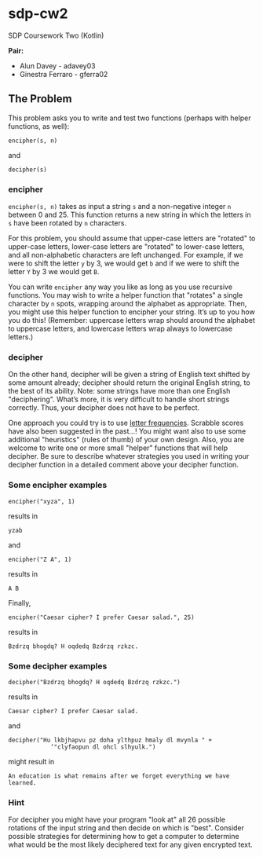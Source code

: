 # sdp-cw2
SDP Coursework Two (Kotlin)

**Pair:**

* Alun Davey - adavey03
* Ginestra Ferraro - gferra02

## The Problem

This problem asks you to write and test two functions (perhaps with helper functions, as well):

`encipher(s, n)`

and

`decipher(s)`

### encipher

`encipher(s, n)` takes as input a string `s` and a non-negative integer `n` between 0 and 25. This function returns a new string in which the letters in `s` have been rotated by `n` characters.

For this problem, you should assume that upper-case letters are "rotated" to upper-case letters, lower-case letters are "rotated" to lower-case letters, and all non-alphabetic characters are left unchanged. For example, if we were to shift the letter `y` by 3, we would get `b` and if we were to shift the letter `Y` by 3 we would get `B`.

You can write `encipher` any way you like as long as you use recursive functions. You may wish to write a helper function that "rotates" a single character by `n` spots, wrapping around the alphabet as appropriate. Then, you might use this helper function to encipher your string. It’s up to you how you do this! (Remember: uppercase letters wrap should around the alphabet to uppercase letters, and lowercase letters wrap always to lowercase letters.)

### decipher

On the other hand, decipher will be given a string of English text shifted by some amount already; decipher should return the original English string, to the best of its ability. 
Note: some strings have more than one English "deciphering". What’s more, it is very difficult to handle short strings correctly. Thus, your decipher does not have to be perfect.

One approach you could try is to use [letter frequencies](https://en.wikipedia.org/wiki/Letter_frequency). Scrabble scores have also been suggested in the past…! You might want also to use some additional "heuristics" (rules of thumb) of your own design. Also, you are welcome to write one or more small "helper" functions that will help decipher. Be sure to describe whatever strategies you used in writing your decipher function in a detailed comment above your decipher function.

### Some encipher examples

`encipher("xyza", 1)`

results in

`yzab`

and

`encipher("Z A", 1)`

results in

`A B`

Finally,

`encipher("Caesar cipher? I prefer Caesar salad.", 25)`

results in

`Bzdrzq bhogdq? H oqdedq Bzdrzq rzkzc.`

### Some decipher examples

`decipher("Bzdrzq bhogdq? H oqdedq Bzdrzq rzkzc.")`

results in

`Caesar cipher? I prefer Caesar salad.`

and

```
decipher("Hu lkbjhapvu pz doha ylthpuz hmaly dl mvynla " +
            ‘"clyfaopun dl ohcl slhyulk.")
```

might result in

`An education is what remains after we forget everything we have learned.`

### Hint

For decipher you might have your program "look at" all 26 possible rotations of the input string and then decide on which is "best". Consider possible strategies for determining how to get a computer to determine what would be the most likely deciphered text for any given encrypted text.
